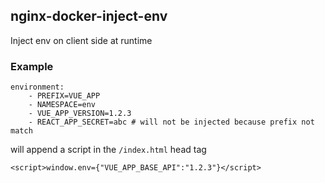 ## nginx-docker-inject-env

Inject env on client side at runtime

### Example

```
environment:
    - PREFIX=VUE_APP
    - NAMESPACE=env
    - VUE_APP_VERSION=1.2.3
    - REACT_APP_SECRET=abc # will not be injected because prefix not match
```

will append a script in the `/index.html` head tag

```
<script>window.env={"VUE_APP_BASE_API":"1.2.3"}</script>
```
